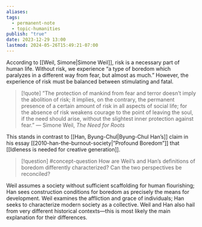 ```yaml
---
aliases: 
tags:
  - permanent-note
  - topic-humanities
publish: "true"
date: 2023-12-29 13:00
lastmod: 2024-05-26T15:49:21-07:00
---
```

According to [[Weil, Simone|Simone Weil]], risk is a necessary part of human life. Without risk, we experience “a type of boredom which paralyzes in a different way from fear, but almost as much.” However, the experience of risk must be balanced between stimulating and fatal.

>[!quote]
>”The protection of mankind from fear and terror doesn’t imply the abolition of risk; it implies, on the contrary, the permanent presence of a certain amount of risk in all aspects of social life; for the absence of risk weakens courage to the point of leaving the soul, if the need should arise, without the slightest inner protection against fear.” — Simone Weil, *The Need for Roots*

This stands in contrast to [[Han, Byung-Chul|Byung-Chul Han’s]] claim in his essay [[2010-han-the-burnout-society|”Profound Boredom”]] that [[Idleness is needed for creative generation]]. 

>[!question] #concept-question 
>How are Weil’s and Han’s definitions of boredom differently characterized? Can the two perspectives be reconciled?

Weil assumes a society without sufficient scaffolding for human flourishing; Han sees construction conditions for boredom as precisely the means for development. Weil examines the affliction and grace of individuals; Han seeks to characterize modern society as a collective. Weil and Han also hail from very different historical contexts—this is most likely the main explanation for their differences.